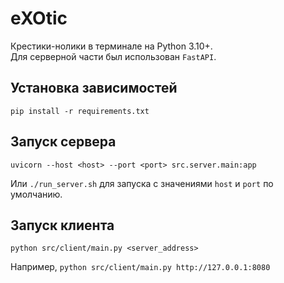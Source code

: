 # eXOtic

Крестики-нолики в терминале на Python 3.10+.  
Для серверной части был использован `FastAPI`.

## Установка зависимостей 
```
pip install -r requirements.txt
```

## Запуск сервера
```
uvicorn --host <host> --port <port> src.server.main:app
```
Или `./run_server.sh` для запуска с значениями `host` и `port` по умолчанию. 

## Запуск клиента
```
python src/client/main.py <server_address>
```
Например, `python src/client/main.py http://127.0.0.1:8080`
